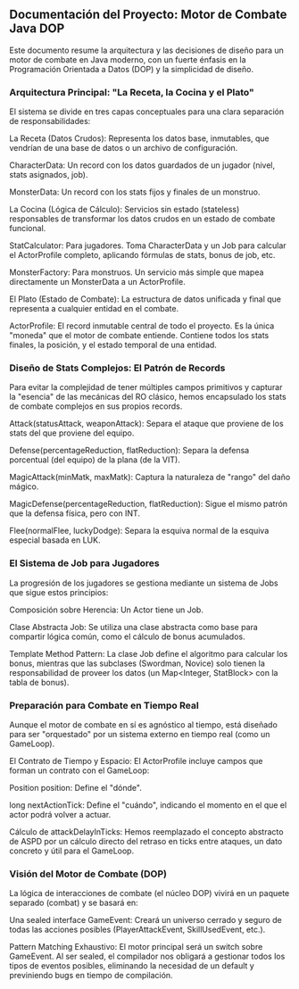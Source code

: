 ## Documentación del Proyecto: Motor de Combate Java DOP
Este documento resume la arquitectura y las decisiones de diseño para un motor de combate en Java moderno, con un fuerte énfasis en la Programación Orientada a Datos (DOP) y la simplicidad de diseño.

### Arquitectura Principal: "La Receta, la Cocina y el Plato"
El sistema se divide en tres capas conceptuales para una clara separación de responsabilidades:

La Receta (Datos Crudos): Representa los datos base, inmutables, que vendrían de una base de datos o un archivo de configuración.

CharacterData: Un record con los datos guardados de un jugador (nivel, stats asignados, job).

MonsterData: Un record con los stats fijos y finales de un monstruo.

La Cocina (Lógica de Cálculo): Servicios sin estado (stateless) responsables de transformar los datos crudos en un estado de combate funcional.

StatCalculator: Para jugadores. Toma CharacterData y un Job para calcular el ActorProfile completo, aplicando fórmulas de stats, bonus de job, etc.

MonsterFactory: Para monstruos. Un servicio más simple que mapea directamente un MonsterData a un ActorProfile.

El Plato (Estado de Combate): La estructura de datos unificada y final que representa a cualquier entidad en el combate.

ActorProfile: El record inmutable central de todo el proyecto. Es la única "moneda" que el motor de combate entiende. Contiene todos los stats finales, la posición, y el estado temporal de una entidad.

### Diseño de Stats Complejos: El Patrón de Records
Para evitar la complejidad de tener múltiples campos primitivos y capturar la "esencia" de las mecánicas del RO clásico, hemos encapsulado los stats de combate complejos en sus propios records.

Attack(statusAttack, weaponAttack): Separa el ataque que proviene de los stats del que proviene del equipo.

Defense(percentageReduction, flatReduction): Separa la defensa porcentual (del equipo) de la plana (de la VIT).

MagicAttack(minMatk, maxMatk): Captura la naturaleza de "rango" del daño mágico.

MagicDefense(percentageReduction, flatReduction): Sigue el mismo patrón que la defensa física, pero con INT.

Flee(normalFlee, luckyDodge): Separa la esquiva normal de la esquiva especial basada en LUK.

### El Sistema de Job para Jugadores
La progresión de los jugadores se gestiona mediante un sistema de Jobs que sigue estos principios:

Composición sobre Herencia: Un Actor tiene un Job.

Clase Abstracta Job: Se utiliza una clase abstracta como base para compartir lógica común, como el cálculo de bonus acumulados.

Template Method Pattern: La clase Job define el algoritmo para calcular los bonus, mientras que las subclases (Swordman, Novice) solo tienen la responsabilidad de proveer los datos (un Map<Integer, StatBlock> con la tabla de bonus).

### Preparación para Combate en Tiempo Real
Aunque el motor de combate en sí es agnóstico al tiempo, está diseñado para ser "orquestado" por un sistema externo en tiempo real (como un GameLoop).

El Contrato de Tiempo y Espacio: El ActorProfile incluye campos que forman un contrato con el GameLoop:

Position position: Define el "dónde".

long nextActionTick: Define el "cuándo", indicando el momento en el que el actor podrá volver a actuar.

Cálculo de attackDelayInTicks: Hemos reemplazado el concepto abstracto de ASPD por un cálculo directo del retraso en ticks entre ataques, un dato concreto y útil para el GameLoop.

### Visión del Motor de Combate (DOP)
La lógica de interacciones de combate (el núcleo DOP) vivirá en un paquete separado (combat) y se basará en:

Una sealed interface GameEvent: Creará un universo cerrado y seguro de todas las acciones posibles (PlayerAttackEvent, SkillUsedEvent, etc.).

Pattern Matching Exhaustivo: El motor principal será un switch sobre GameEvent. Al ser sealed, el compilador nos obligará a gestionar todos los tipos de eventos posibles, eliminando la necesidad de un default y previniendo bugs en tiempo de compilación.

